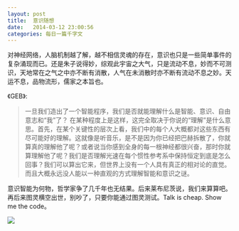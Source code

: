 ```yaml
---
layout: post
title:  意识随想
date:   2014-03-12 23:00:56
categories: 每日一篇千字文 
---
```


对神经网络，人脑机制越了解，越不相信灵魂的存在，意识也只是一些简单事件的复杂涌现而已。还是朱子说得妙，综观此宇宙之大气，只是流动不息，妙而不可测识，天地常在之气之中亦不断有消散，人气在未消散时亦不断有流动不息之妙。天运不息，品物流形，儒家之本旨也。

《GEB》:
>一旦我们造出了一个智能程序，我们是否就能理解什么是智能、意识、自由意志和“我”了？
在某种程度上是这样，这完全取决于你说的“理解”是什么意思。首先，在某个关键性的层次上看，我们中的每个人大概都对这些东西有尽可能好的理解。这就像是听音乐，是不是因为你已经把巴赫拆散了，你就算真的理解他了呢？或者说当你感到全身的每一根神经都很兴奋，那时你就算理解他了呢？我们是否理解光速在每个惯性参考系中保持恒定到底是怎么回事？我们可以算出它来，但世界上没有一个人具有真正的相对论的直觉。而且大概永远没人能以一种直观的方式理解智能和意识之谜。

意识智能为何物，哲学家争了几千年也无结果。后来莱布尼茨说，我们来算算吧。再后来图灵横空出世，别吵了，只要你能通过图灵测试。Talk is cheap. Show me the code。

![](http://ww4.sinaimg.cn/large/6208e01fgw1eefp632d8wj20nz0k3tc6.jpg)
